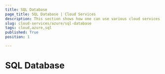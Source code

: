 ```yaml
---
title: SQL Database
page_title: SQL Database | Cloud Services
description: This section shows how one can use various cloud services like GoogleCloud, AWS, and Azure with the Telerik UI For Winforms suite.
slug: cloud-services/azure/sql-database
tags: cloud,azure,sql
published: True
position: 1

---
```


# SQL Database

